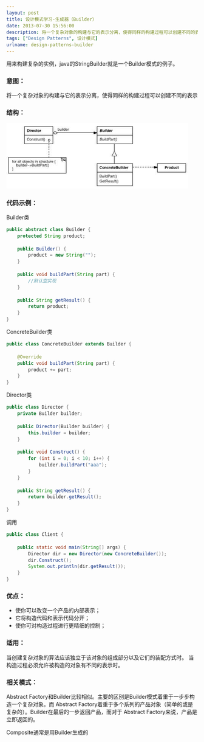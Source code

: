 ```yaml
---
layout: post
title: 设计模式学习-生成器（Builder）
date: 2013-07-30 15:56:00
description: 将一个复杂对象的构建与它的表示分离，使得同样的构建过程可以创建不同的表示，java的StringBuilder就是一个Builder模式的例子。
tags: ["Design Patterns", 设计模式]
urlname: design-patterns-builder
---
```


用来构建复杂的实例，java的StringBuilder就是一个Builder模式的例子。

### 意图：

将一个复杂对象的构建与它的表示分离，使得同样的构建过程可以创建不同的表示

### 结构：
![Builder](/images/post/design-patterns/design-patterns-builder.jpg)

### 代码示例：

Builder类
```java
public abstract class Builder {  
    protected String product;  
      
    public Builder() {  
        product = new String("");  
    }  
  
    public void buildPart(String part) {  
        //默认空实现  
    }  
      
    public String getResult() {  
        return product;  
    }  
}
```

ConcreteBuilder类
```java
public class ConcreteBuilder extends Builder {  
  
    @Override  
    public void buildPart(String part) {  
        product += part;  
    }  
}
```

Director类
```java
public class Director {  
    private Builder builder;  
      
    public Director(Builder builder) {  
        this.builder = builder;  
    }  
      
    public void Construct() {  
        for (int i = 0; i < 10; i++) {  
            builder.buildPart("aaa");  
        }  
    }  
      
    public String getResult() {  
        return builder.getResult();  
    }  
}
```

调用
```java
public class Client {  
  
    public static void main(String[] args) {  
        Director dir = new Director(new ConcreteBuilder());  
        dir.Construct();  
        System.out.println(dir.getResult());  
    }  
}
```

### 优点：
<ul>
<li>使你可以改变一个产品的内部表示；</li>
<li>它将构造代码和表示代码分开；</li>
<li>使你可对构造过程进行更精细的控制；</li>
</ul>

### 适用：

当创建复杂对象的算法应该独立于该对象的组成部分以及它们的装配方式时。
当构造过程必须允许被构造的对象有不同的表示时。

### 相关模式：

Abstract Factory和Builder比较相似。主要的区别是Builder模式着重于一步步构造一个复杂对象。而 Abstract Factory着重于多个系列的产品对象（简单的或是复杂的）。Builder在最后的一步返回产品，而对于 Abstract Factory来说，产品是立即返回的。

Composite通常是用Builder生成的
